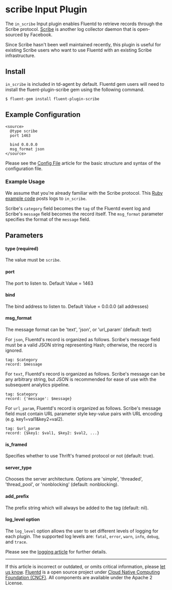 # scribe Input Plugin

The `in_scribe` Input plugin enables Fluentd to retrieve records through
the Scribe protocol. [Scribe](https://github.com/facebook/scribe) is
another log collector daemon that is open-sourced by Facebook.

Since Scribe hasn't been well maintained recently, this plugin is useful
for existing Scribe users who want to use Fluentd with an existing
Scribe infrastructure.


## Install

`in_scribe` is included in td-agent by default. Fluentd gem users will
need to install the fluent-plugin-scribe gem using the following
command.

``` {.CodeRay}
$ fluent-gem install fluent-plugin-scribe
```

## Example Configuration

``` {.CodeRay}
<source>
  @type scribe
  port 1463

  bind 0.0.0.0
  msg_format json
</source>
```
Please see the [Config File](/configuration/config-file.md) article for the basic
structure and syntax of the configuration file.

### Example Usage

We assume that you're already familiar with the Scribe protocol. This
[Ruby example
code](https://github.com/fluent/fluent-plugin-scribe/blob/master/bin/fluent-scribe-remote)
posts logs to `in_scribe`.

Scribe's `category` field becomes the `tag` of the Fluentd event log and
Scribe's `message` field becomes the record itself. The `msg_format`
parameter specifies the format of the `message` field.

## Parameters

#### type (required)

The value must be `scribe`.

#### port

The port to listen to. Default Value = 1463

#### bind

The bind address to listen to. Default Value = 0.0.0.0 (all addresses)

#### msg\_format

The message format can be 'text', 'json', or 'url\_param' (default:
text)

For `json`, Fluentd's record is organized as follows. Scribe's message
field must be a valid JSON string representing Hash; otherwise, the
record is ignored.

``` {.CodeRay}
tag: $category
record: $message
```

For `text`, Fluentd's record is organized as follows. Scribe's message
can be any arbitrary string, but JSON is recommended for ease of use
with the subsequent analytics pipeline.

``` {.CodeRay}
tag: $category
record: {'message': $message}
```

For `url_param`, Fluentd's record is organized as follows. Scribe's
message field must contain URL parameter style key-value pairs with URL
encoding (e.g. key1=val1&key2=val2).

``` {.CodeRay}
tag: $url_param
record: {$key1: $val1, $key2: $val2, ...}
```

#### is\_framed

Specifies whether to use Thrift's framed protocol or not (default:
true).

#### server\_type

Chooses the server architecture. Options are 'simple', 'threaded',
'thread\_pool', or 'nonblocking' (default: nonblocking).

#### add\_prefix

The prefix string which will always be added to the tag (default: nil).

#### log\_level option

The `log_level` option allows the user to set different levels of
logging for each plugin. The supported log levels are: `fatal`, `error`,
`warn`, `info`, `debug`, and `trace`.

Please see the [logging article](/deployment/logging.md) for further details.


------------------------------------------------------------------------


If this article is incorrect or outdated, or omits critical information,
please [let us know](https://github.com/fluent/fluentd-docs/issues?state=open).
[Fluentd](http://www.fluentd.org/) is a open source project under [Cloud
Native Computing Foundation (CNCF)](https://cncf.io/). All components
are available under the Apache 2 License.
